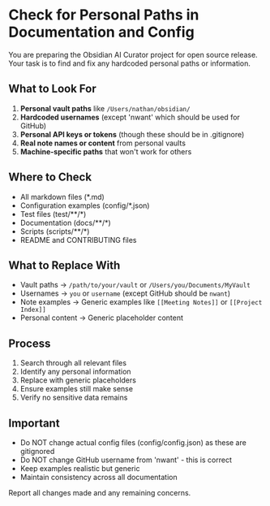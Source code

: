 # Check for Personal Paths in Documentation and Config

You are preparing the Obsidian AI Curator project for open source release. Your task is to find and fix any hardcoded personal paths or information.

## What to Look For
1. **Personal vault paths** like `/Users/nathan/obsidian/` 
2. **Hardcoded usernames** (except 'nwant' which should be used for GitHub)
3. **Personal API keys or tokens** (though these should be in .gitignore)
4. **Real note names or content** from personal vaults
5. **Machine-specific paths** that won't work for others

## Where to Check
- All markdown files (*.md)
- Configuration examples (config/*.json)
- Test files (test/**/*)
- Documentation (docs/**/*)
- Scripts (scripts/**/*)
- README and CONTRIBUTING files

## What to Replace With
- Vault paths → `/path/to/your/vault` or `/Users/you/Documents/MyVault`
- Usernames → `you` or `username` (except GitHub should be `nwant`)
- Note examples → Generic examples like `[[Meeting Notes]]` or `[[Project Index]]`
- Personal content → Generic placeholder content

## Process
1. Search through all relevant files
2. Identify any personal information
3. Replace with generic placeholders
4. Ensure examples still make sense
5. Verify no sensitive data remains

## Important
- Do NOT change actual config files (config/config.json) as these are gitignored
- Do NOT change GitHub username from 'nwant' - this is correct
- Keep examples realistic but generic
- Maintain consistency across all documentation

Report all changes made and any remaining concerns.
